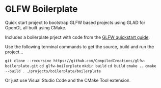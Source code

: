 # GLFW Boilerplate

Quick start project to bootstrap GLFW based projects using GLAD for OpenGL all built using CMake.

Includes a boilerplate prject with code from the [GLFW quickstart guide](https://www.glfw.org/docs/3.3/quick_guide.html).

Use the following terminal commands to get the source, build and run the project...

`git clone --recursive https://github.com/CompiledCreations/glfw-boilerplate.git`
`cd glfw-boilerplate`
`mkdir build`
`cd build`
`cmake ..`
`cmake --build .`
`./projects/boilerplate/boilerplate`

Or just use Visual Studio Code and the CMake Tool extension.
